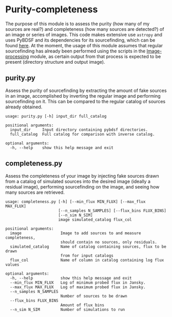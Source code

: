 # Purity-completeness

The purpose of this module is to assess the purity (how many of my sources are real?) and completeness (how many sources are detected?) of an image or series of images. This code makes extensive use `astropy` and uses PyBDSF and its dependencies for its sourcefinding, which can be found [here](https://github.com/lofar-astron/PyBDSF). At the moment, the usage of this module assumes that regular sourcefinding has already been performed using the scripts in the [Image-processing](https://github.com/JonahDW/Image-processing) module, as certain output from that process is expected to be present (directory structure and output image).

## purity.py 

Assess the purity of sourcefinding by extracting the amount of fake sources in an image, accomplished by inverting the regular image and performing sourcefinding on it. This can be compared to the regular catalog of sources already obtained.

```
usage: purity.py [-h] input_dir full_catalog

positional arguments:
  input_dir     Input directory containing pybdsf directories.
  full_catalog  Full catalog for comparison with inverse catalog.

optional arguments:
  -h, --help    show this help message and exit
```


## completeness.py

Assess the completeness of your image by injecting fake sources drawn from a catalog of simulated sources into the desired image (ideally a residual image), performing sourcefinding on the image, and seeing how many sources are retrieved.

```
usage: completeness.py [-h] [--min_flux MIN_FLUX] [--max_flux MAX_FLUX]
                       [--n_samples N_SAMPLES] [--flux_bins FLUX_BINS]
                       [--n_sim N_SIM]
                       image simulated_catalog flux_col

positional arguments:
  image                 Image to add sources to and measure completeness,
                        should contain no sources, only residuals.
  simulated_catalog     Name of catalog containing sources, flux to be drawn
                        from for input catalogs
  flux_col              Name of column in catalog containing log flux values

optional arguments:
  -h, --help            show this help message and exit
  --min_flux MIN_FLUX   Log of minimum probed flux in Jansky.
  --max_flux MAX_FLUX   Log of maximum probed flux in Jansky.
  --n_samples N_SAMPLES
                        Number of sources to be drawn
  --flux_bins FLUX_BINS
                        Amount of flux bins
  --n_sim N_SIM         Number of simulations to run
```
